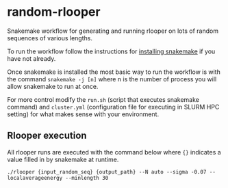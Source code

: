 # random-rlooper

Snakemake workflow for generating and running rlooper on lots of
random sequences of various lengths. 

To run the workflow follow the instructions for [installing snakemake](https://snakemake.readthedocs.io/en/stable/getting_started/installation.html) if you have not already.

Once snakemake is installed the most basic way to run the workflow is
with the command `snakemake -j [n]` where n is the number of process you will allow snakemake to run at once. 

For more control modify the `run.sh` (script that executes snakemake command) and `cluster.yml` (configuration file for executing in SLURM
HPC setting) for what makes sense with your environment.

## Rlooper execution

All rlooper runs are executed with the command below where `{}` indicates a
value filled in by snakemake at runtime.

```
./rlooper {input_random_seq} {output_path} --N auto --sigma -0.07 --localaverageenergy --minlength 30
```